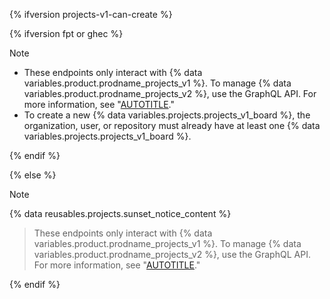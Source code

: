 {% ifversion projects-v1-can-create %}

{% ifversion fpt or ghec %}

> [!NOTE]
> * These endpoints only interact with {% data variables.product.prodname_projects_v1 %}. To manage {% data variables.product.prodname_projects_v2 %}, use the GraphQL API. For more information, see "[AUTOTITLE](/issues/planning-and-tracking-with-projects/automating-your-project/using-the-api-to-manage-projects)."
> * To create a new {% data variables.projects.projects_v1_board %}, the organization, user, or repository must already have at least one {% data variables.projects.projects_v1_board %}.

{% endif %}

{% else %}

> [!NOTE]
{% data reusables.projects.sunset_notice_content %}
>
> These endpoints only interact with {% data variables.product.prodname_projects_v1 %}. To manage {% data variables.product.prodname_projects_v2 %}, use the GraphQL API. For more information, see "[AUTOTITLE](/issues/planning-and-tracking-with-projects/automating-your-project/using-the-api-to-manage-projects)."

{% endif %}
